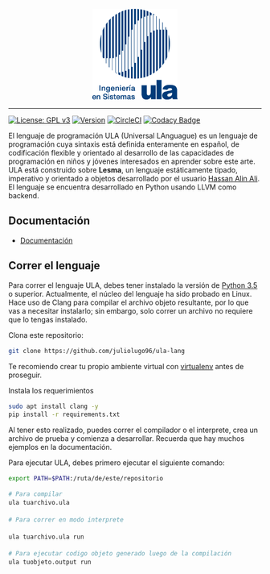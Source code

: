 <p align="center">
<img src="docs/img/logo.png" height="180px" alt="ULA Programming Language" title="ULA Programming Language">
</p>

___
[![License: GPL v3](https://img.shields.io/badge/license-GPL%20v3-blue.svg)](https://www.gnu.org/licenses/gpl-3.0)
[![Version](https://img.shields.io/badge/version-0.4.1-brightgreen.svg)](https://github.com/hassanalinali/Lesma/blob/master/LICENSE.md)
[![CircleCI](https://circleci.com/gh/hassanalinali/Lesma/tree/master.svg?style=shield)](https://circleci.com/gh/hassanalinali/Lesma/tree/master)
[![Codacy Badge](https://api.codacy.com/project/badge/Grade/90fcc06be70d4dd98f54f1bb2713d70c)](https://www.codacy.com/app/hassanalinali/Lesma?utm_source=github.com&amp;utm_medium=referral&amp;utm_content=hassanalinali/Lesma&amp;utm_campaign=Badge_Grade)

El lenguaje de programación ULA (Universal LAnguague) es un lenguaje de programación cuya sintaxis está definida enteramente en español, de codificación flexible y orientado al desarrollo de las capacidades de programación en niños y jóvenes interesados en aprender sobre este arte. ULA está construido sobre **Lesma**, un lenguaje estáticamente tipado, imperativo y orientado a objetos desarrollado por el usuario [Hassan Alin Ali](https://github.com/hassanalinali). El lenguaje se encuentra desarrollado en Python usando LLVM como backend.

## Documentación

- [Documentación](https://juliolugo96.github.io/ula-lang/)
  

## Correr el lenguaje

Para correr el lenguaje ULA, debes tener instalado la versión de [Python 3.5](https://www.python.org/) o superior. Actualmente, el núcleo del lenguaje ha sido probado en Linux. Hace uso de Clang para compilar el archivo objeto resultante, por lo que vas a necesitar instalarlo; sin embargo, solo correr un archivo no requiere que lo tengas instalado.

Clona este repositorio:
```bash
git clone https://github.com/juliolugo96/ula-lang
```

Te recomiendo crear tu propio ambiente virtual con [virtualenv](https://rukbottoland.com/blog/tutorial-de-python-virtualenv/) antes de proseguir.

Instala los requerimientos
```bash
sudo apt install clang -y
pip install -r requirements.txt
```
Al tener esto realizado, puedes correr el compilador o el interprete, crea un archivo de prueba y comienza a desarrollar. Recuerda que hay muchos ejemplos en la documentación.

Para ejecutar ULA, debes primero ejecutar el siguiente comando:

```bash
export PATH=$PATH:/ruta/de/este/repositorio
```

```bash
# Para compilar
ula tuarchivo.ula

# Para correr en modo interprete

ula tuarchivo.ula run

# Para ejecutar codigo objeto generado luego de la compilación
ula tuobjeto.output run
```